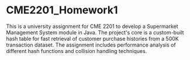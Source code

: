 # CME2201_Homework1
This is a university assignment for CME 2201 to develop a Supermarket Management System module in Java. The project's core is a custom-built hash table for fast retrieval of customer purchase histories from a 500K transaction dataset. The assignment includes performance analysis of different hash functions and collision handling techniques.
